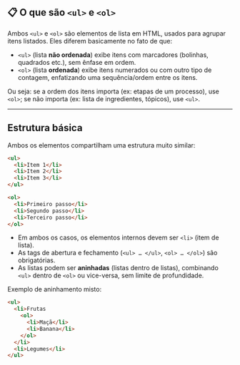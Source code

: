 ## 📋 O que são `<ul>` e `<ol>`

Ambos `<ul>` e `<ol>` são elementos de lista em HTML, usados para agrupar itens listados. Eles diferem basicamente no fato de que:

* `<ul>` (lista **não ordenada**) exibe itens com marcadores (bolinhas, quadrados etc.), sem ênfase em ordem.
* `<ol>` (lista **ordenada**) exibe itens numerados ou com outro tipo de contagem, enfatizando uma sequência/ordem entre os itens.

Ou seja: se a ordem dos itens importa (ex: etapas de um processo), use `<ol>`; se não importa (ex: lista de ingredientes, tópicos), use `<ul>`.

---

## Estrutura básica

Ambos os elementos compartilham uma estrutura muito similar:

```html
<ul>
  <li>Item 1</li>
  <li>Item 2</li>
  <li>Item 3</li>
</ul>

<ol>
  <li>Primeiro passo</li>
  <li>Segundo passo</li>
  <li>Terceiro passo</li>
</ol>
```

* Em ambos os casos, os elementos internos devem ser `<li>` (item de lista).
* As tags de abertura e fechamento (`<ul> … </ul>`, `<ol> … </ol>`) são obrigatórias.
* As listas podem ser **aninhadas** (listas dentro de listas), combinando `<ul>` dentro de `<ol>` ou vice-versa, sem limite de profundidade.

Exemplo de aninhamento misto:

```html
<ul>
  <li>Frutas
    <ol>
      <li>Maçã</li>
      <li>Banana</li>
    </ol>
  </li>
  <li>Legumes</li>
</ul>
```
